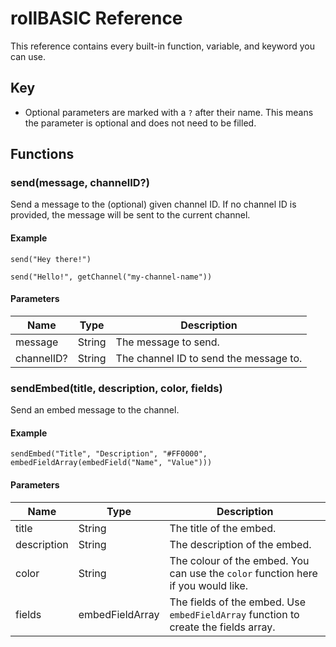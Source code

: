 # rollBASIC Reference
This reference contains every built-in function, variable, and keyword you can use.

## Key
* Optional parameters are marked with a `?` after their name. This means the parameter is optional and does not need to be filled.

## Functions
### send(message, channelID?)
Send a message to the (optional) given channel ID. If no channel ID is provided, the message will be sent to the current channel.

#### Example
`send("Hey there!")`

`send("Hello!", getChannel("my-channel-name"))`

#### Parameters
| Name | Type | Description |
| ---- | ---- | ----------- |
| message | String | The message to send. |
| channelID? | String | The channel ID to send the message to. |

### sendEmbed(title, description, color, fields)
Send an embed message to the channel.

#### Example
`sendEmbed("Title", "Description", "#FF0000", embedFieldArray(embedField("Name", "Value")))`

#### Parameters
| Name | Type | Description |
| ---- | ---- | ----------- |
| title | String | The title of the embed. |
| description | String | The description of the embed. |
| color | String | The colour of the embed. You can use the `color` function here if you would like. |
| fields | embedFieldArray | The fields of the embed. Use `embedFieldArray` function to create the fields array. |
